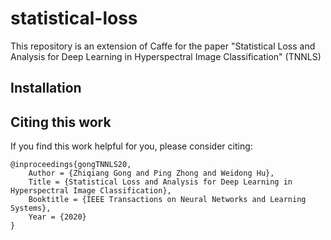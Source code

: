 # statistical-loss
This repository is an extension of Caffe for the paper "Statistical Loss and Analysis for Deep Learning in Hyperspectral Image Classification" (TNNLS)

## Installation


## Citing this work
If you find this work helpful for you, please consider citing:

    @inproceedings{gongTNNLS20,
        Author = {Zhiqiang Gong and Ping Zhong and Weidong Hu},
        Title = {Statistical Loss and Analysis for Deep Learning in Hyperspectral Image Classification},
        Booktitle = {IEEE Transactions on Neural Networks and Learning Systems},
        Year = {2020}
    }
